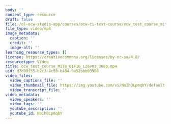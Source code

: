 ```yaml
---
body: ''
content_type: resource
draft: false
file: /ol-ocw-studio-app/courses/ocw-ci-test-course/ocw_test_course_mit8_01f16_l26v03_360p_360p_16_9.mp4
file_type: video/mp4
image_metadata:
  caption: ''
  credit: ''
  image-alt: ''
learning_resource_types: []
license: https://creativecommons.org/licenses/by-nc-sa/4.0/
resourcetype: Video
title: ocw_test_course_MIT8_01F16_L26v03_360p.mp4
uid: d7d99f55-b2c3-4c98-b484-9a52bbb03908
video_files:
  video_captions_file: ''
  video_thumbnail_file: https://img.youtube.com/vi/NoIhOLpmqbY/default.jpg
  video_transcript_file: ''
video_metadata:
  video_speakers: ''
  video_tags: ''
  youtube_description: ''
  youtube_id: NoIhOLpmqbY
---
```

